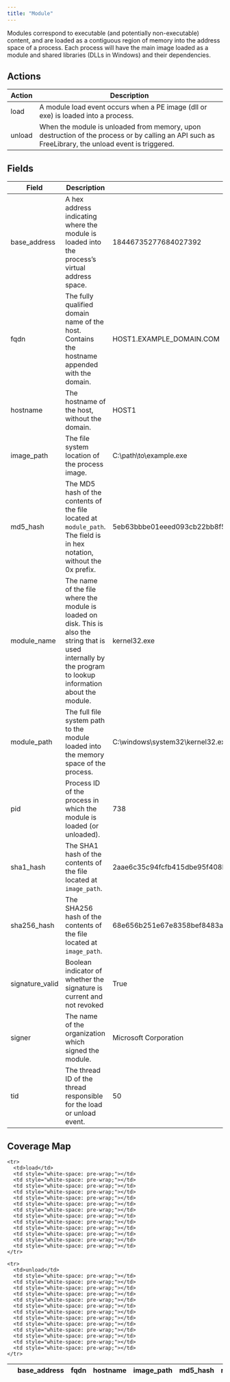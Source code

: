 ```yaml
---
title: "Module"
---
```

Modules correspond to executable (and potentially non-executable) content, and are loaded as a contiguous region of memory into the address space of a process. Each process will have the main image loaded as a module and shared libraries (DLLs in Windows) and their dependencies.

## Actions
|Action|Description|
|---|---|
|load|A module load event occurs when a PE image (dll or exe) is loaded into a process.|
|unload|When the module is unloaded from memory, upon destruction of the process or by calling an API such as FreeLibrary, the unload event is triggered.|

## Fields
|Field|Description|Example|
|---|---|---|
base_address|A hex address indicating where the module is loaded into the process’s virtual address space.|18446735277684027392
fqdn|The fully qualified domain name of the host. Contains the hostname appended with the domain.|HOST1.EXAMPLE_DOMAIN.COM
hostname|The hostname of the host, without the domain.|HOST1
image_path|The file system location of the process image.|C:\path\to\example.exe
md5_hash|The MD5 hash of the contents of the file located at `module_path`. The field is in hex notation, without the 0x prefix.|5eb63bbbe01eeed093cb22bb8f5acdc3
module_name|The name of the file where the module is loaded on disk. This is also the string that is used internally by the program to lookup information about the module.|kernel32.exe
module_path|The full file system path to the module loaded into the memory space of the process.|C:\windows\system32\kernel32.exe
pid|Process ID of the process in which the module is loaded (or unloaded).|738
sha1_hash|The SHA1 hash of the contents of the file located at `image_path`.|2aae6c35c94fcfb415dbe95f408b9ce91ee846ed
sha256_hash|The SHA256 hash of the contents of the file located at `image_path`.|68e656b251e67e8358bef8483ab0d51c6619f3e7a1a9f0e75838d41ff368f728
signature_valid|Boolean indicator of whether the signature is current and not revoked|True
signer|The name of the organization which signed the module.|Microsoft Corporation
tid|The thread ID of the thread responsible for the load or unload event.|50

## Coverage Map
<table>
  <thead>
    <tr>
      <th />
      <th>base_address</th>
      <th>fqdn</th>
      <th>hostname</th>
      <th>image_path</th>
      <th>md5_hash</th>
      <th>module_name</th>
      <th>module_path</th>
      <th>pid</th>
      <th>sha1_hash</th>
      <th>sha256_hash</th>
      <th>signature_valid</th>
      <th>signer</th>
      <th>tid</th>
    </tr>
  </thead>
  <tbody>
    
    <tr>
      <td>load</td>
      <td style="white-space: pre-wrap;"></td>
      <td style="white-space: pre-wrap;"></td>
      <td style="white-space: pre-wrap;"></td>
      <td style="white-space: pre-wrap;"></td>
      <td style="white-space: pre-wrap;"></td>
      <td style="white-space: pre-wrap;"></td>
      <td style="white-space: pre-wrap;"></td>
      <td style="white-space: pre-wrap;"></td>
      <td style="white-space: pre-wrap;"></td>
      <td style="white-space: pre-wrap;"></td>
      <td style="white-space: pre-wrap;"></td>
      <td style="white-space: pre-wrap;"></td>
      <td style="white-space: pre-wrap;"></td>
    </tr>
    
    <tr>
      <td>unload</td>
      <td style="white-space: pre-wrap;"></td>
      <td style="white-space: pre-wrap;"></td>
      <td style="white-space: pre-wrap;"></td>
      <td style="white-space: pre-wrap;"></td>
      <td style="white-space: pre-wrap;"></td>
      <td style="white-space: pre-wrap;"></td>
      <td style="white-space: pre-wrap;"></td>
      <td style="white-space: pre-wrap;"></td>
      <td style="white-space: pre-wrap;"></td>
      <td style="white-space: pre-wrap;"></td>
      <td style="white-space: pre-wrap;"></td>
      <td style="white-space: pre-wrap;"></td>
      <td style="white-space: pre-wrap;"></td>
    </tr>
    
  </tbody>
</table>